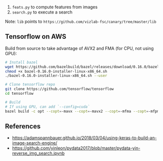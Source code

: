 1. `feats.py` to compute features from images
2. `search.py` to execute a search

Note: `lib` points to `https://github.com/vizlab-fsc/canary/tree/master/lib`

## Tensorflow on AWS

Build from source to take advantage of AVX2 and FMA (for CPU, not using GPU):

```bash
# Install bazel
wget https://github.com/bazelbuild/bazel/releases/download/0.16.0/bazel-0.16.0-installer-linux-x86_64.sh
chmod +x bazel-0.16.0-installer-linux-x86_64.sh
./bazel-0.16.0-installer-linux-x86_64.sh --user

# Clone tensorflow repo
git clone https://github.com/tensorflow/tensorflow
cd tensorflow

# Build
# If using GPU, can add `--config=cuda`
bazel build -c opt --copt=-mavx --copt=-mavx2 --copt=-mfma --copt=-mfpmath=both -k //tensorflow/tools/pip_package:build_pip_package
```

## References

- <https://adamspannbauer.github.io/2018/03/04/using-keras-to-build-an-image-search-engine/>
- <https://github.com/yinleon/pydata2017/blob/master/pydata-yin-reverse_img_search.ipynb>
